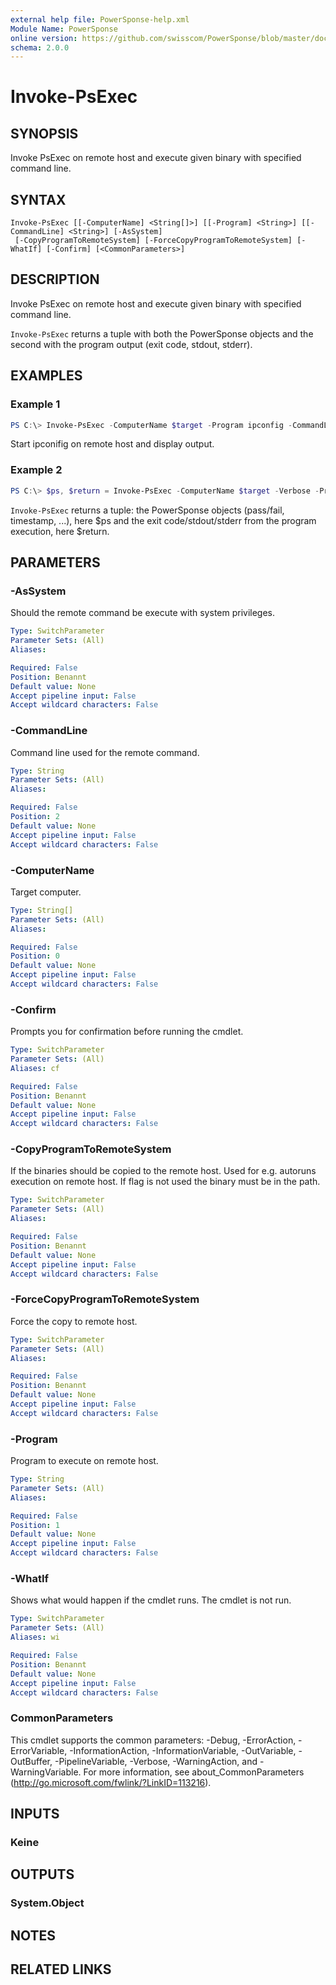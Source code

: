 ```yaml
---
external help file: PowerSponse-help.xml
Module Name: PowerSponse
online version: https://github.com/swisscom/PowerSponse/blob/master/docs/Invoke-PsExec.md
schema: 2.0.0
---
```


# Invoke-PsExec

## SYNOPSIS
Invoke PsExec on remote host and execute given binary with specified command
line.

## SYNTAX

```
Invoke-PsExec [[-ComputerName] <String[]>] [[-Program] <String>] [[-CommandLine] <String>] [-AsSystem]
 [-CopyProgramToRemoteSystem] [-ForceCopyProgramToRemoteSystem] [-WhatIf] [-Confirm] [<CommonParameters>]
```

## DESCRIPTION
Invoke PsExec on remote host and execute given binary with specified command
line.

`Invoke-PsExec` returns a tuple with both the PowerSponse objects and the
second with the program output (exit code, stdout, stderr).

## EXAMPLES

### Example 1
```powershell
PS C:\> Invoke-PsExec -ComputerName $target -Program ipconfig -CommandLine "/all"
```

Start ipconifig on remote host and display output.

### Example 2
```powershell
PS C:\> $ps, $return = Invoke-PsExec -ComputerName $target -Verbose -Program ipconfig -CommandLine "/all"
```

`Invoke-PsExec` returns a tuple: the PowerSponse objects (pass/fail,
timestamp, ...), here $ps and the exit code/stdout/stderr from the program
execution, here $return.

## PARAMETERS

### -AsSystem
Should the remote command be execute with system privileges.

```yaml
Type: SwitchParameter
Parameter Sets: (All)
Aliases:

Required: False
Position: Benannt
Default value: None
Accept pipeline input: False
Accept wildcard characters: False
```

### -CommandLine
Command line used for the remote command.

```yaml
Type: String
Parameter Sets: (All)
Aliases:

Required: False
Position: 2
Default value: None
Accept pipeline input: False
Accept wildcard characters: False
```

### -ComputerName
Target computer.

```yaml
Type: String[]
Parameter Sets: (All)
Aliases:

Required: False
Position: 0
Default value: None
Accept pipeline input: False
Accept wildcard characters: False
```

### -Confirm
Prompts you for confirmation before running the cmdlet.

```yaml
Type: SwitchParameter
Parameter Sets: (All)
Aliases: cf

Required: False
Position: Benannt
Default value: None
Accept pipeline input: False
Accept wildcard characters: False
```

### -CopyProgramToRemoteSystem
If the binaries should be copied to the remote host.
Used for e.g. autoruns execution on remote host. If flag is not used the
binary must be in the path.

```yaml
Type: SwitchParameter
Parameter Sets: (All)
Aliases:

Required: False
Position: Benannt
Default value: None
Accept pipeline input: False
Accept wildcard characters: False
```

### -ForceCopyProgramToRemoteSystem
Force the copy to remote host.

```yaml
Type: SwitchParameter
Parameter Sets: (All)
Aliases:

Required: False
Position: Benannt
Default value: None
Accept pipeline input: False
Accept wildcard characters: False
```

### -Program
Program to execute on remote host.

```yaml
Type: String
Parameter Sets: (All)
Aliases:

Required: False
Position: 1
Default value: None
Accept pipeline input: False
Accept wildcard characters: False
```

### -WhatIf
Shows what would happen if the cmdlet runs.
The cmdlet is not run.

```yaml
Type: SwitchParameter
Parameter Sets: (All)
Aliases: wi

Required: False
Position: Benannt
Default value: None
Accept pipeline input: False
Accept wildcard characters: False
```

### CommonParameters
This cmdlet supports the common parameters: -Debug, -ErrorAction, -ErrorVariable, -InformationAction, -InformationVariable, -OutVariable, -OutBuffer, -PipelineVariable, -Verbose, -WarningAction, and -WarningVariable. For more information, see about_CommonParameters (http://go.microsoft.com/fwlink/?LinkID=113216).

## INPUTS

### Keine

## OUTPUTS

### System.Object

## NOTES

## RELATED LINKS

